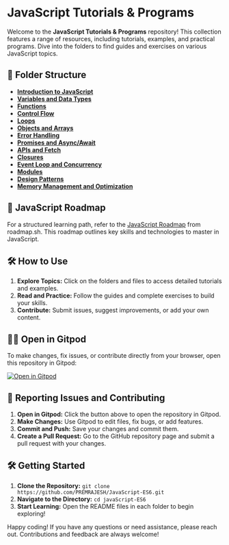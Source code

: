 # JavaScript Tutorials & Programs

Welcome to the **JavaScript Tutorials & Programs** repository! This collection features a range of resources, including tutorials, examples, and practical programs. Dive into the folders to find guides and exercises on various JavaScript topics.

## 📂 Folder Structure

- **[Introduction to JavaScript](./introduction/README.md)**
- **[Variables and Data Types](./variables/README.md)**
- **[Functions](./functions/README.md)**
- **[Control Flow](./control-flow/README.md)**
- **[Loops](./loops/README.md)**
- **[Objects and Arrays](./objects-arrays/README.md)**
- **[Error Handling](./error-handling/README.md)**
- **[Promises and Async/Await](./promises-async-await/README.md)**
- **[APIs and Fetch](./apis-fetch/README.md)**
- **[Closures](./closures/README.md)**
- **[Event Loop and Concurrency](./event-loop/README.md)**
- **[Modules](./modules/README.md)**
- **[Design Patterns](./design-patterns/README.md)**
- **[Memory Management and Optimization](./memory-management/README.md)**

## 🚀 JavaScript Roadmap

For a structured learning path, refer to the [JavaScript Roadmap](https://roadmap.sh/javascript) from roadmap.sh. This roadmap outlines key skills and technologies to master in JavaScript.

## 🛠️ How to Use

1. **Explore Topics:** Click on the folders and files to access detailed tutorials and examples.
2. **Read and Practice:** Follow the guides and complete exercises to build your skills.
3. **Contribute:** Submit issues, suggest improvements, or add your own content.

## 🧑‍💻 Open in Gitpod

To make changes, fix issues, or contribute directly from your browser, open this repository in Gitpod:

[![Open in Gitpod](https://gitpod.io/button/open-in-gitpod.svg)](https://gitpod.io#https://github.com/PREMRAJESH/JavaScript-ES6)

## 📢 Reporting Issues and Contributing

1. **Open in Gitpod:** Click the button above to open the repository in Gitpod.
2. **Make Changes:** Use Gitpod to edit files, fix bugs, or add features.
3. **Commit and Push:** Save your changes and commit them.
4. **Create a Pull Request:** Go to the GitHub repository page and submit a pull request with your changes.

## 🛠️ Getting Started

1. **Clone the Repository:** `git clone https://github.com/PREMRAJESH/JavaScript-ES6.git`
2. **Navigate to the Directory:** `cd javaScript-ES6`
3. **Start Learning:** Open the README files in each folder to begin exploring!

Happy coding! If you have any questions or need assistance, please reach out. Contributions and feedback are always welcome!
